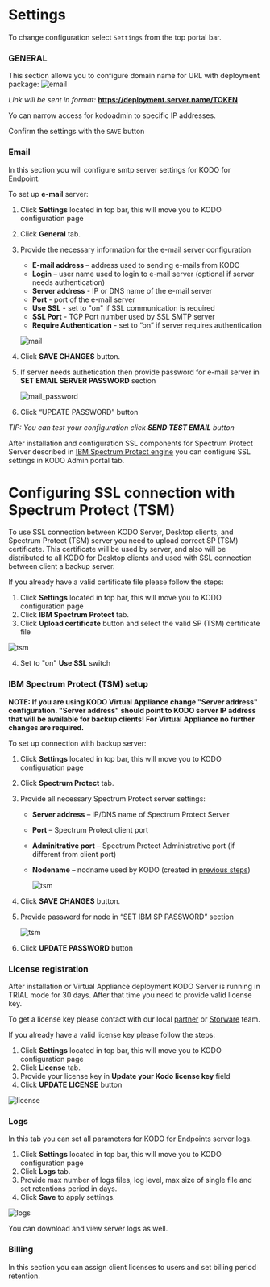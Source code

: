 # Settings

To change configuration select `Settings` from the top portal bar.


  ### **GENERAL**

This section allows you to configure domain name for URL with deployment package:
![email](../../.gitbook/assets/deploy.png)

_Link will be sent in format:_ **https://deployment.server.name/TOKEN**

Yo can narrow access for kodoadmin to specific IP addresses.

Confirm the settings with the `SAVE` button


### Email

In this section you will configure smtp server settings for KODO for Endpoint.

To set up **e-mail** server:

1. Click **Settings** located in top bar, this will move you to KODO configuration page
2. Click **General** tab.
3. Provide the necessary information for the e-mail server configuration
   * **E-mail address** – address used to sending e-mails from KODO
   * **Login** – user name used to login to e-mail server \(optional if server needs authentication\)
   * **Server address** - IP or DNS name of the e-mail server
   * **Port** - port of the e-mail server
   * **Use SSL** - set to "on" if SSL communication is required
   * **SSL Port** - TCP Port number used by SSL SMTP server
   * **Require Authentication** - set to “on” if server requires authentication

   ![mail](../../.gitbook/assets/email.png)
     
4. Click **SAVE CHANGES** button.
5. If server needs authetication then provide password for e-mail server in **SET EMAIL SERVER PASSWORD** section

   ![mail\_password](../../.gitbook/assets/emailpass.png)

6. Click “UPDATE PASSWORD” button

_TIP: You can test your configuration click **SEND TEST EMAIL** button_


After installation and configuration SSL components for Spectrum Protect Server described in [IBM Spectrum Protect engine](../deployment/ibm-spectrum-protect/README.md) you can configure SSL settings in KODO Admin portal tab.

# Configuring SSL connection with Spectrum Protect \(TSM\)

To use SSL connection between KODO Server, Desktop clients, and Spectrum Protect \(TSM\) server you need to upload correct SP \(TSM\) certificate. This certificate will be used by server, and also will be distributed to all KODO for Desktop clients and used with SSL connection between client a backup server.

If you already have a valid certificate file please follow the steps:

1. Click **Settings** located in top bar, this will move you to KODO configuration page
2. Click **IBM Spectrum Protect** tab.
3. Click **Upload certificate** button and select the valid SP \(TSM\) certificate file

![tsm](../../.gitbook/assets/ssltsmcert.png)

4. Set to "on" **Use SSL** switch

### IBM Spectrum Protect \(TSM\) setup

**NOTE: If you are using KODO Virtual Appliance change "Server address" configuration. "Server address" should point to KODO server IP address that will be available for backup clients! For Virtual Appliance no further changes are required.**

To set up connection with backup server:

1. Click **Settings** located in top bar, this will move you to KODO configuration page
2. Click **Spectrum Protect** tab.
3. Provide all necessary Spectrum Protect server settings:
   * **Server address** – IP/DNS name of Spectrum Protect Server
   * **Port** – Spectrum Protect client port
   * **Adminitrative port** – Spectrum Protect Administrative port \(if different from client port\)
   * **Nodename** – nodname used by KODO \(created in [previous steps](../deployment/spectrum-protect-tsm-configuration.md)\)

     ![tsm](../../.gitbook/assets/ssltsm.png)
4. Click **SAVE CHANGES** button.
5. Provide password for node in “SET IBM SP PASSWORD” section

     ![tsm](../../.gitbook/assets/ssltsmpass.png)

6. Click **UPDATE PASSWORD** button

### License registration

After installation or Virtual Appliance deployment KODO Server is running in TRIAL mode for 30 days. After that time you need to provide valid license key.

To get a license key please contact with our local [partner](https://storware.eu/en/partners/) or [Storware](mailto:info@storware.eu) team.

If you already have a valid license key please follow the steps:

1. Click **Settings** located in top bar, this will move you to KODO configuration page
2. Click **License** tab.
3. Provide your license key in **Update your Kodo license key** field
4. Click **UPDATE LICENSE** button


![license](../../.gitbook/assets/license.png)

### Logs

In this tab you can set all parameters for KODO for Endpoints server logs.

1. Click **Settings** located in top bar, this will move you to KODO configuration page
2. Click **Logs** tab. 
3. Provide max number of logs files, log level, max size of single file and set retentions period in days.
4. Click **Save** to apply settings.

![logs](../../.gitbook/assets/logs.png)

You can download and view server logs as well.

### Billing

In this section you can assign client licenses to users and set billing period retention.
